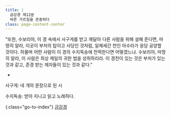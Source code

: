 ```yaml
---
title: |
  금강경 제12분
  바른 가르침을 존중하다
class: page-content-center
---
```


"또한, 수보리야,
이 경 속에서 사구게를 받고 깨달아 다른 사람을 위해 설해 준다면,
마땅히 알라, 이곳이 부처의 탑이고 사당인 것처럼,
일체세간 천인 아수라가 응당 공양할 것이다.
하물며 어떤 사람이 이 경의 수지독송에 전력한다면 어떻겠느냐.
수보리야, 마땅히 알라, 이 사람은 최상 제일의 귀한 법을 성취하리라.
이 경전이 있는 것은 부처가 있는 것과 같고,
존경 받는 제자들이 있는 것과 같다."

*

사구게: 네 개의 문장으로 된 시

수지독송: 받아 지니고 읽고 노래하다.

{:class="go-to-index"}
[금강경](index)
